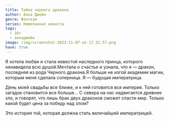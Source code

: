 ```yaml
---
title: Тайна черного дракона
author: Анна Джейн
genre: Фэнтези
series: Нежеланная невеста
tags:
  - 16+
  - аннаджейн
image: /img/screenshot-2023-11-07-at-17.31.57.png
have: true
---
```

Я хотела любви и стала невестой наследного принца, которого ненавидела всю душой.Мечтала о счастье и узнала, что я — дракон, последняя из рода Черного дракона.Я больше не изгой академии магии, которым меня сделала соперница. Я — будущая императрица.

День моей свадьбы все ближе, и к ней готовится вся империя. Только загадок становится все больше... С севера на нас надвигается древнее зло, и говорят, что лишь брак двух драконов сможет спасти мир. Только какой будет цена за победу над злом?

Это история той, которая должна стать величайшей императрицей.